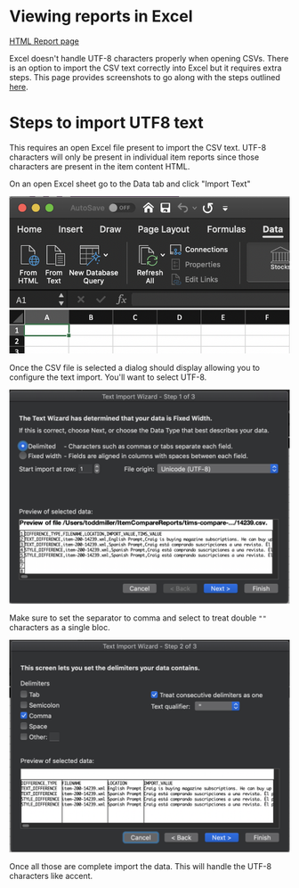 # Viewing reports in Excel
[HTML Report page](html_results.md)

Excel doesn't handle UTF-8 characters properly when opening CSVs.   There is an option to import the CSV text correctly into Excel but it requires extra steps.  This page provides screenshots to go along with the steps outlined [here](https://www.itg.ias.edu/content/how-import-csv-file-uses-utf-8-character-encoding-0).

# Steps to import UTF8 text
This requires an open Excel file present to import the CSV text.  UTF-8 characters will only be present in individual item reports since those characters are present in the item content HTML.

On an open Excel sheet go to the Data tab and click "Import Text"

![Excel data import text](images/csv_import_utf8_step0.png)

Once the CSV file is selected a dialog should display allowing you to configure the text import.  You'll want to select UTF-8.

![Excel data import UTF-8 Select Dialog](images/csv_import_utf8_step1.png)

Make sure to set the separator to comma and select to treat double `""` characters as a single bloc.

![Excel data import UTF-8 Select Dialog](images/csv_import_utf8_step2.png)

Once all those are complete import the data.  This will handle the UTF-8 characters like accent.
